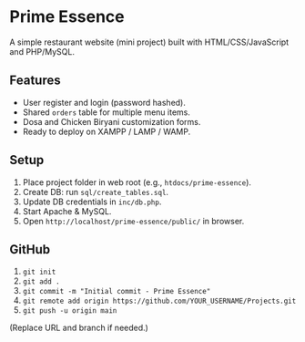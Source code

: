 # Prime Essence

A simple restaurant website (mini project) built with HTML/CSS/JavaScript and PHP/MySQL.

## Features
- User register and login (password hashed).
- Shared `orders` table for multiple menu items.
- Dosa and Chicken Biryani customization forms.
- Ready to deploy on XAMPP / LAMP / WAMP.

## Setup
1. Place project folder in web root (e.g., `htdocs/prime-essence`).
2. Create DB: run `sql/create_tables.sql`.
3. Update DB credentials in `inc/db.php`.
4. Start Apache & MySQL.
5. Open `http://localhost/prime-essence/public/` in browser.

## GitHub
1. `git init`
2. `git add .`
3. `git commit -m "Initial commit - Prime Essence"`
4. `git remote add origin https://github.com/YOUR_USERNAME/Projects.git`
5. `git push -u origin main`

(Replace URL and branch if needed.)

